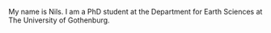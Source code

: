 My name is Nils. I am a PhD student at the Department for Earth Sciences at The University of Gothenburg.
